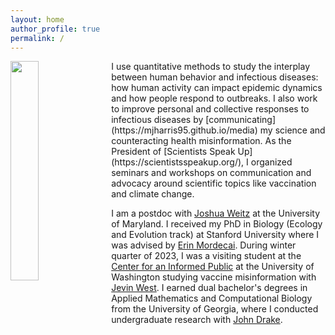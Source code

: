 ```yaml
---
layout: home
author_profile: true
permalink: /
---
```


<img src="https://mjharris95.github.io/headshot2.jpg" width="30%" align="left" style="margin: 0px 10px 10px 0px;" /> 
I use quantitative methods to study the interplay between human behavior and infectious diseases: how human activity can impact epidemic dynamics and how people respond to outbreaks. I also work to improve personal and collective responses to infectious diseases by [communicating](https://mjharris95.github.io/media) my science and counteracting health misinformation. As the President of [Scientists Speak Up](https://scientistsspeakup.org/), I organized seminars and workshops on communication and advocacy around scientific topics like vaccination and climate change.

I am a postdoc with [Joshua Weitz](https://weitzgroup.umd.edu/) at the University of Maryland. I received my PhD in Biology (Ecology and Evolution track) at Stanford University where I was advised by [Erin Mordecai](https://www.mordecailab.com/). During winter quarter of 2023, I was a visiting student at the [Center for an Informed Public](https://www.cip.uw.edu/) at the University of Washington studying vaccine misinformation with [Jevin West](https://jevinwest.org/). I earned dual bachelor's degrees in Applied Mathematics and Computational Biology from the University of Georgia, where I conducted undergraduate research with [John Drake](https://daphnia.ecology.uga.edu/drakelab/).  





